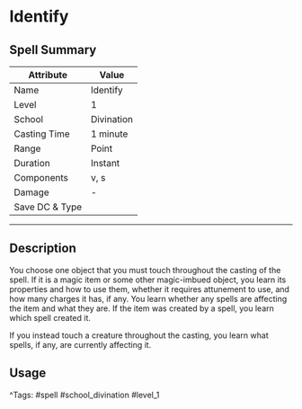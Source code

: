 # Identify

## Spell Summary

| Attribute        | Value                  |
|------------------|------------------------|
| Name             | Identify                 |
| Level            | 1                |
| School           | Divination          |
| Casting Time     | 1 minute              |
| Range            | Point            |
| Duration         | Instant             |
| Components       | v, s             |
| Damage           | -               |
| Save DC & Type   |              |

---

## Description

You choose one object that you must touch throughout the casting of the spell. If it is a magic item or some other magic-imbued object, you learn its properties and how to use them, whether it requires attunement to use, and how many charges it has, if any. You learn whether any spells are affecting the item and what they are. If the item was created by a spell, you learn which spell created it.

If you instead touch a creature throughout the casting, you learn what spells, if any, are currently affecting it.

## Usage


^Tags: #spell #school_divination #level_1